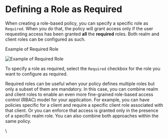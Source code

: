 # Defining a Role as Required

When creating a role-based policy, you can specify a specific role as `Required`. When you do that, the policy will grant access only if the user requesting access has been granted **all** the **required** roles. Both realm and client roles can be configured as such.

Example of Required Role

![Example of Required Role](https://wjw465150.gitbooks.io/keycloak-documentation/content/authorization\_services/keycloak-images/policy/create-role.png)

To specify a role as required, select the `Required` checkbox for the role you want to configure as required.

Required roles can be useful when your policy defines multiple roles but only a subset of them are mandatory. In this case, you can combine realm and client roles to enable an even more fine-grained role-based access control (RBAC) model for your application. For example, you can have policies specific for a client and require a specific client role associated with that client. Or you can enforce that access is granted only in the presence of a specific realm role. You can also combine both approaches within the same policy.

\
